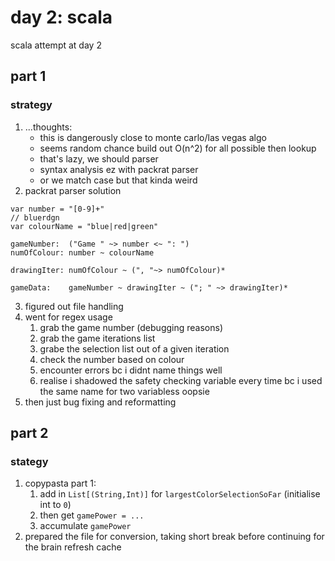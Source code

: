 # day 2: scala
  scala attempt at day 2
## part 1
### strategy
1. ...thoughts:
    * this is dangerously close to monte carlo/las vegas algo
    * seems random chance build out O(n^2) for all possible then lookup
    * that's lazy, we should parser
    * syntax analysis ez with packrat parser
    * or we match case but that kinda weird
2. packrat parser solution
```
var number = "[0-9]+"
// bluerdgn 
var colourName = "blue|red|green"

gameNumber:  ("Game " ~> number <~ ": ")
numOfColour: number ~ colourName

drawingIter: numOfColour ~ (", "~> numOfColour)*

gameData:    gameNumber ~ drawingIter ~ ("; " ~> drawingIter)*

```
3. figured out file handling
4. went for regex usage
    1. grab the game number (debugging reasons)
    2. grab the game iterations list
    3. grabe the selection list out of a given iteration
    4. check the number based on colour
    5. encounter errors bc i didnt name things well
    6. realise i shadowed the safety checking variable every time bc i used the same name for two variabless oopsie
5. then just bug fixing and reformatting

## part 2
### stategy
1. copypasta part 1:
    1. add in `List[(String,Int)]` for `largestColorSelectionSoFar` (initialise int to `0`)
    2. then get `gamePower = ...`
    3. accumulate `gamePower`
2. prepared the file for conversion, taking short break before continuing for the brain refresh cache